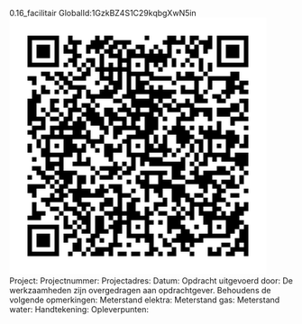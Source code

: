 0.16_facilitair
GlobalId:1GzkBZ4S1C29kqbgXwN5in
![picture](https://github.com/C-Claus/Data-Files/blob/master/QR_codes/KDV/0.16_facilitair.png)
Project:
Projectnummer:
Projectadres:
Datum:
Opdracht uitgevoerd door:
De werkzaamheden zijn overgedragen aan opdrachtgever. Behoudens de volgende opmerkingen:
Meterstand elektra:
Meterstand gas:
Meterstand water:
Handtekening:
Opleverpunten:
